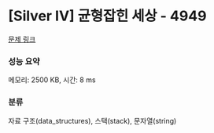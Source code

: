 # [Silver IV] 균형잡힌 세상 - 4949 

[문제 링크](https://www.acmicpc.net/problem/4949) 

### 성능 요약

메모리: 2500 KB, 시간: 8 ms

### 분류

자료 구조(data_structures), 스택(stack), 문자열(string)

